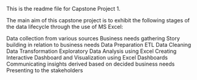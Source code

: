 This is the readme file for Capstone Project 1.

The main aim of this capstone project is to exhibit the following stages of the data lifecycle through the use of MS Excel:

Data collection from various sources
Business needs gathering
Story building in relation to business needs
Data Preparation
ETL
Data Cleaning
Data Transformation
Exploratory Data Analysis using Excel
Creating Interactive Dashboard and Visualization using Excel Dashboards
Communicating insights derived based on decided business needs
Presenting to the stakeholders
